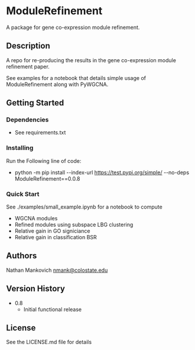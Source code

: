 # ModuleRefinement

A package for gene co-expression module refinement.

## Description

A repo for re-producing the results in the gene co-expression module refinement paper.

See examples for a notebook that details simple usage of ModuleRefinement along with PyWGCNA. 

## Getting Started

### Dependencies

* See requirements.txt

### Installing

Run the Following line of code:
* python -m pip install --index-url https://test.pypi.org/simple/ --no-deps ModuleRefinement==0.0.8

### Quick Start

See ./examples/small_example.ipynb for a notebook to compute

* WGCNA modules
* Refined modules using subspace LBG clustering
* Relative gain in GO signiciance
* Relative gain in classification BSR

<!-- ### Executing program

* How to run the program
* Step-by-step bullets
```
code blocks for commands
```

## Help

Any advise for common problems or issues.
```
command to run if program contains helper info
``` -->

## Authors

Nathan Mankovich
nmank@colostate.edu

## Version History

* 0.8
    * Initial functional release

## License

See the LICENSE.md file for details

<!-- ## Acknowledgments

Inspiration, code snippets, etc.
* [awesome-readme](https://github.com/matiassingers/awesome-readme)
* [PurpleBooth](https://gist.github.com/PurpleBooth/109311bb0361f32d87a2)
* [dbader](https://github.com/dbader/readme-template)
* [zenorocha](https://gist.github.com/zenorocha/4526327)
* [fvcproductions](https://gist.github.com/fvcproductions/1bfc2d4aecb01a834b46) -->
